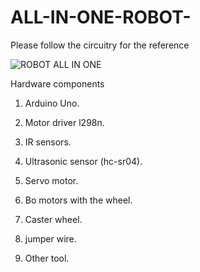 # ALL-IN-ONE-ROBOT-

Please follow the circuitry for the reference

![ROBOT ALL IN ONE](https://user-images.githubusercontent.com/109905492/202855899-4ff6e7f3-f384-4664-94cf-10e8b73d0c68.png)

Hardware components

1. Arduino Uno.

2. Motor driver l298n.

3. IR sensors.

4. Ultrasonic sensor (hc-sr04).

5. Servo motor.

6. Bo motors with the wheel.

7. Caster wheel.

8. jumper wire.

9. Other tool.



